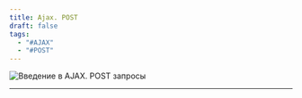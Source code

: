 ```yaml
---
title: Ajax. POST
draft: false
tags:
  - "#AJAX"
  - "#POST"
---
```

![Введение в AJAX. POST запросы](https://www.youtube.com/watch?v=Ev11gcBmK6M)


_____